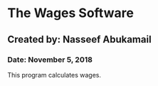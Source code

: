 # The Wages Software
## Created by: Nasseef Abukamail
### Date: November 5, 2018

This program calculates wages.
